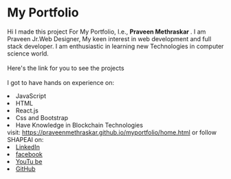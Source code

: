 # My Portfolio
Hi I made this project For My Portfolio,  I.e., <b> Praveen Methraskar
</b>.
I am Praveen Jr.Web Designer, My keen interest in web development and full stack developer. I am enthusiastic in learning new Technologies in computer science world.
<br><br>Here's the link for you to see the projects<br>
<a href="https://praveenmethraskar.github.io/myportfolio/home.html"> </a>
<br>I got to have hands on experience on:
<li>JavaScript
<li>HTML
<li>React.js
<li>Css and Bootstrap
<li>Have Knowledge in Blockchain Technologies
<br>visit:
<a href="https://praveenmethraskar.github.io/myportfolio/home.html"> https://praveenmethraskar.github.io/myportfolio/home.html</a>
or follow SHAPEAI on:
<li><a href=
"https://in.linkedin.com/in/praveen-methraskar-067441172">LinkedIn</a>
<li><a href=
"https://hi-in.facebook.com/praveenmethraskar">facebook</a>
<li><a
href=
"https://www.youtube.com/channel/UCz875R9t9Xg-lzna0s2qrfA">YouTu
be</a>
<li><a href=
"https://github.com/praveenmethraskar/">GitHub</a>

